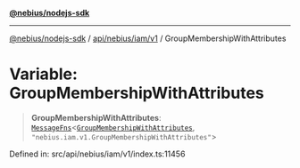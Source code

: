 [**@nebius/nodejs-sdk**](../../../../../README.md)

***

[@nebius/nodejs-sdk](../../../../../README.md) / [api/nebius/iam/v1](../README.md) / GroupMembershipWithAttributes

# Variable: GroupMembershipWithAttributes

> **GroupMembershipWithAttributes**: [`MessageFns`](../../../../../runtime/protos/core/interfaces/MessageFns.md)\<[`GroupMembershipWithAttributes`](../interfaces/GroupMembershipWithAttributes.md), `"nebius.iam.v1.GroupMembershipWithAttributes"`\>

Defined in: src/api/nebius/iam/v1/index.ts:11456
